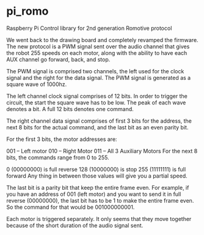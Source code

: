 pi_romo
=======

Raspberry Pi Control library for 2nd generation Romotive protocol

We went back to the drawing board and completely revamped the firmware. The new protocol is a PWM signal sent over the audio channel that gives the robot 255 speeds on each motor, along with the ability to have each AUX channel go forward, back, and stop.

The PWM signal is comprised two channels, the left used for the clock signal and the right for the data signal. The PWM signal is generated as a square wave of 1000hz.

The left channel clock signal comprises of 12 bits. In order to trigger the circuit, the start the square wave has to be low. The peak of each wave denotes a bit. A full 12 bits denotes one command.

The right channel data signal comprises of first 3 bits for the address, the next 8 bits for the  actual command, and the last bit as an even parity bit.

For the first 3 bits, the motor addresses are:

001 – Left motor
010 – Right Motor
011 – All 3 Auxiliary Motors
For the next 8 bits, the commands range from 0 to 255.

0 (00000000) is full reverse
128 (10000000) is stop
255 (11111111) is full forward
Any thing in between those values will give you a partial speed.

The last bit is a parity bit that keep the entire frame even. For example, if you have an address of 001 (left motor) and you want to send it in full reverse (00000000), the last bit has to be 1 to make the entire frame even. So the command for that would be 001000000001.

Each motor is triggered separately. It only seems that they move together because of the short duration of the audio signal sent.
